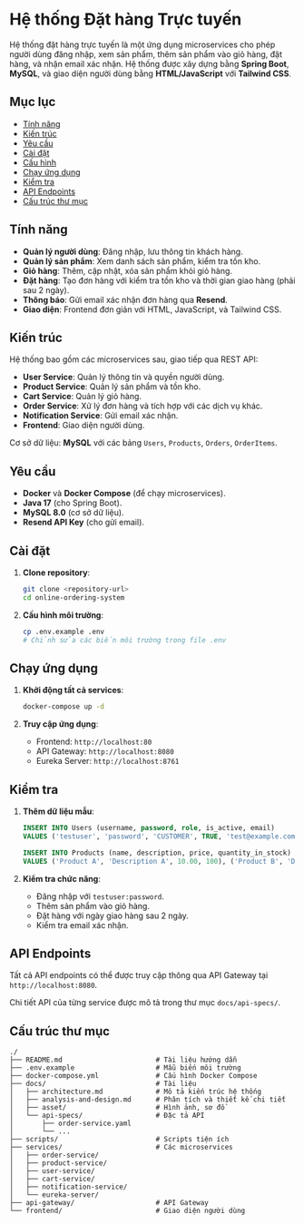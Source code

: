 # Hệ thống Đặt hàng Trực tuyến

Hệ thống đặt hàng trực tuyến là một ứng dụng microservices cho phép người dùng đăng nhập, xem sản phẩm, thêm sản phẩm vào giỏ hàng, đặt hàng, và nhận email xác nhận. Hệ thống được xây dựng bằng **Spring Boot**, **MySQL**, và giao diện người dùng bằng **HTML/JavaScript** với **Tailwind CSS**.

## Mục lục
- [Tính năng](#tính-năng)
- [Kiến trúc](#kiến-trúc)
- [Yêu cầu](#yêu-cầu)
- [Cài đặt](#cài-đặt)
- [Cấu hình](#cấu-hình)
- [Chạy ứng dụng](#chạy-ứng-dụng)
- [Kiểm tra](#kiểm-tra)
- [API Endpoints](#api-endpoints)
- [Cấu trúc thư mục](#cấu-trúc-thư-mục)

## Tính năng
- **Quản lý người dùng**: Đăng nhập, lưu thông tin khách hàng.
- **Quản lý sản phẩm**: Xem danh sách sản phẩm, kiểm tra tồn kho.
- **Giỏ hàng**: Thêm, cập nhật, xóa sản phẩm khỏi giỏ hàng.
- **Đặt hàng**: Tạo đơn hàng với kiểm tra tồn kho và thời gian giao hàng (phải sau 2 ngày).
- **Thông báo**: Gửi email xác nhận đơn hàng qua **Resend**.
- **Giao diện**: Frontend đơn giản với HTML, JavaScript, và Tailwind CSS.

## Kiến trúc
Hệ thống bao gồm các microservices sau, giao tiếp qua REST API:
- **User Service**: Quản lý thông tin và quyền người dùng.
- **Product Service**: Quản lý sản phẩm và tồn kho.
- **Cart Service**: Quản lý giỏ hàng.
- **Order Service**: Xử lý đơn hàng và tích hợp với các dịch vụ khác.
- **Notification Service**: Gửi email xác nhận.
- **Frontend**: Giao diện người dùng.

Cơ sở dữ liệu: **MySQL** với các bảng `Users`, `Products`, `Orders`, `OrderItems`.

## Yêu cầu
- **Docker** và **Docker Compose** (để chạy microservices).
- **Java 17** (cho Spring Boot).
- **MySQL 8.0** (cơ sở dữ liệu).
- **Resend API Key** (cho gửi email).

## Cài đặt
1. **Clone repository**:
   ```bash
   git clone <repository-url>
   cd online-ordering-system
   ```

2. **Cấu hình môi trường**:
   ```bash
   cp .env.example .env
   # Chỉnh sửa các biến môi trường trong file .env
   ```

## Chạy ứng dụng
1. **Khởi động tất cả services**:
   ```bash
   docker-compose up -d
   ```

2. **Truy cập ứng dụng**:
   - Frontend: `http://localhost:80`
   - API Gateway: `http://localhost:8080`
   - Eureka Server: `http://localhost:8761`

## Kiểm tra
1. **Thêm dữ liệu mẫu**:
   ```sql
   INSERT INTO Users (username, password, role, is_active, email) 
   VALUES ('testuser', 'password', 'CUSTOMER', TRUE, 'test@example.com');

   INSERT INTO Products (name, description, price, quantity_in_stock) 
   VALUES ('Product A', 'Description A', 10.00, 100), ('Product B', 'Description B', 20.00, 50);
   ```

2. **Kiểm tra chức năng**:
   - Đăng nhập với `testuser:password`.
   - Thêm sản phẩm vào giỏ hàng.
   - Đặt hàng với ngày giao hàng sau 2 ngày.
   - Kiểm tra email xác nhận.

## API Endpoints
Tất cả API endpoints có thể được truy cập thông qua API Gateway tại `http://localhost:8080`.

Chi tiết API của từng service được mô tả trong thư mục `docs/api-specs/`.

## Cấu trúc thư mục
```
./
├── README.md                       # Tài liệu hướng dẫn
├── .env.example                    # Mẫu biến môi trường
├── docker-compose.yml              # Cấu hình Docker Compose
├── docs/                           # Tài liệu
│   ├── architecture.md             # Mô tả kiến trúc hệ thống
│   ├── analysis-and-design.md      # Phân tích và thiết kế chi tiết
│   ├── asset/                      # Hình ảnh, sơ đồ
│   └── api-specs/                  # Đặc tả API
│       ├── order-service.yaml
│       └── ...
├── scripts/                        # Scripts tiện ích
├── services/                       # Các microservices
│   ├── order-service/
│   ├── product-service/
│   ├── user-service/
│   ├── cart-service/
│   ├── notification-service/
│   └── eureka-server/
├── api-gateway/                    # API Gateway
└── frontend/                       # Giao diện người dùng
```